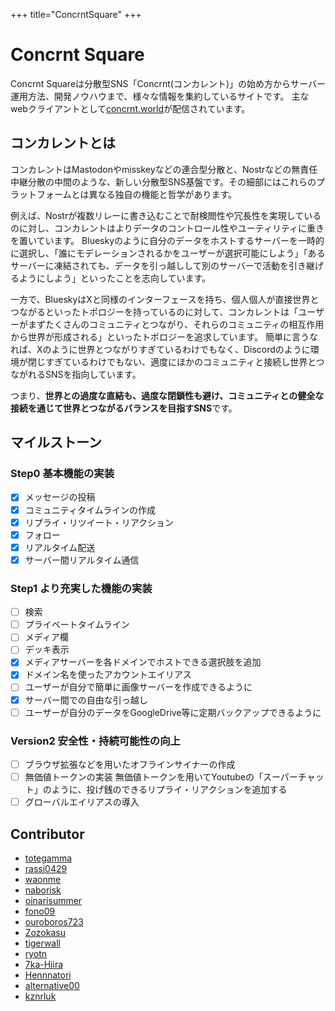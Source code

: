 +++
title="ConcrntSquare"
+++

# Concrnt Square
Concrnt Squareは分散型SNS「Concrnt(コンカレント)」の始め方からサーバー運用方法、開発ノウハウまで、様々な情報を集約しているサイトです。
主なwebクライアントとして[concrnt.world](https://concrnt.world)が配信されています。

## コンカレントとは
コンカレントはMastodonやmisskeyなどの連合型分散と、Nostrなどの無責任中継分散の中間のような、新しい分散型SNS基盤です。その細部にはこれらのプラットフォームとは異なる独自の機能と哲学があります。

例えば、Nostrが複数リレーに書き込むことで耐検閲性や冗長性を実現しているのに対し、コンカレントはよりデータのコントロール性やユーティリティに重きを置いています。
Blueskyのように自分のデータをホストするサーバーを一時的に選択し、「誰にモデレーションされるかをユーザーが選択可能にしよう」「あるサーバーに凍結されても、データを引っ越しして別のサーバーで活動を引き継げるようにしよう」といったことを志向しています。

一方で、BlueskyはXと同様のインターフェースを持ち、個人個人が直接世界とつながるといったトポロジーを持っているのに対して、コンカレントは「ユーザーがまずたくさんのコミュニティとつながり、それらのコミュニティの相互作用から世界が形成される」といったトポロジーを追求しています。
簡単に言うなれば、Xのように世界とつながりすぎているわけでもなく、Discordのように環境が閉じすぎているわけでもない、適度にほかのコミュニティと接続し世界とつながれるSNSを指向しています。

つまり、**世界との過度な直結も、過度な閉鎖性も避け、コミュニティとの健全な接続を通じて世界とつながるバランスを目指すSNS**です。


## マイルストーン

### Step0 基本機能の実装
- [x] メッセージの投稿
- [x] コミュニティタイムラインの作成
- [x] リプライ・リツイート・リアクション
- [x] フォロー
- [x] リアルタイム配送
- [x] サーバー間リアルタイム通信

### Step1 より充実した機能の実装
- [ ] 検索
- [ ] プライベートタイムライン
- [ ] メディア欄
- [ ] デッキ表示
- [x] メディアサーバーを各ドメインでホストできる選択肢を追加
- [x] ドメイン名を使ったアカウントエイリアス
- [ ] ユーザーが自分で簡単に画像サーバーを作成できるように
- [x] サーバー間での自由な引っ越し
- [ ] ユーザーが自分のデータをGoogleDrive等に定期バックアップできるように

### Version2 安全性・持続可能性の向上
- [ ] ブラウザ拡張などを用いたオフラインサイナーの作成
- [ ] 無価値トークンの実装 無価値トークンを用いてYoutubeの「スーパーチャット」のように、投げ銭のできるリプライ・リアクションを追加する
- [ ] グローバルエイリアスの導入

## Contributor

- [totegamma](https://github.com/totegamma)
- [rassi0429](https://github.com/rassi0429)
- [waonme](https://github.com/waonme)
- [naborisk](https://github.com/naborisk)
- [oinarisummer](https://github.com/oinarisummer)
- [fono09](https://github.com/fono09)
- [ouroboros723](https://github.com/ouroboros723)
- [Zozokasu](https://github.com/zozokasu)
- [tigerwall](https://github.com/tigerwall)
- [ryotn](https://github.com/ryotn)
- [7ka-Hiira](https://github.com/7ka-Hiira)
- [Hennnatori](https://github.com/Hennnatori)
- [alternative00](https://github.com/alternative00)
- [kznrluk](https://github.com/kznrluk)

